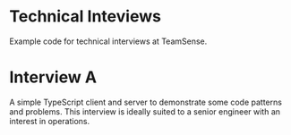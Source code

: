 # Technical Inteviews
Example code for technical interviews at TeamSense.

# Interview A
A simple TypeScript client and server to demonstrate some code patterns and problems. This interview is ideally suited to a senior engineer with an interest in operations.


